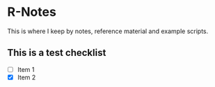 # R-Notes

This is where I keep by notes, reference material and example scripts.

## This is a test checklist
- [ ] Item 1
- [x] Item 2
